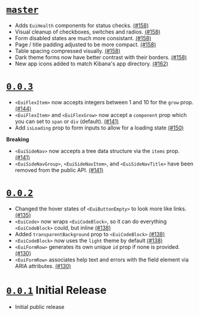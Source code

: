 # [`master`](https://github.com/elastic/eui/tree/master)

- Adds `EuiHealth` components for status checks. [(#158)](https://github.com/elastic/eui/pull/158)
- Visual cleanup of checkboxes, switches and radios. [(#158)](https://github.com/elastic/eui/pull/158)
- Form disabled states are much more consistant. [(#158)](https://github.com/elastic/eui/pull/158)
- Page / title padding adjusted to be more compact. [(#158)](https://github.com/elastic/eui/pull/158)
- Table spacing compressed visually. [(#158)](https://github.com/elastic/eui/pull/158)
- Dark theme forms now have better contrast with their borders. [(#158)](https://github.com/elastic/eui/pull/158)
- New app icons added to match Kibana's app directory. [(#162)](https://github.com/elastic/eui/pull/162)


# [`0.0.3`](https://github.com/elastic/eui/tree/v0.0.3)

- `<EuiFlexItem>` now accepts integers between 1 and 10 for the `grow` prop. [(#144)](https://github.com/elastic/eui/pull/144)
- `<EuiFlexItem>` and `<EuiFlexGrow>` now accept a `component` prop which you can set to `span` or `div` (default). [(#141)](https://github.com/elastic/eui/pull/141)
- Add `isLoading` prop to form inputs to allow for a loading state [(#150)](https://github.com/elastic/eui/pull/150)

**Breaking**
- `<EuiSideNav>` now accepts a tree data structure via the `items` prop. [(#141)](https://github.com/elastic/eui/pull/141)
- `<EuiSideNavGroup>`, `<EuiSideNavItem>`, and `<EuiSideNavTitle>` have been removed from the public API. [(#141)](https://github.com/elastic/eui/pull/141)

# [`0.0.2`](https://github.com/elastic/eui/tree/v0.0.2)

- Changed the hover states of `<EuiButtonEmpty>` to look more like links. [(#135)](https://github.com/elastic/eui/pull/135)
- `<EuiCode>` now wraps `<EuiCodeBlock>`, so it can do everything `<EuiCodeBlock>` could, but inline [(#138)](https://github.com/elastic/eui/pull/138)
- Added `transparentBackground` prop to `<EuiCodeBlock>` [(#138)](https://github.com/elastic/eui/pull/138)
- `<EuiCodeBlock>` now uses the `light` theme by default [(#138)](https://github.com/elastic/eui/pull/138)
- `<EuiFormRow>` generates its own unique `id` prop if none is provided. [(#130)](https://github.com/elastic/eui/pull/130)
- `<EuiFormRow>` associates help text and errors with the field element via ARIA attributes. [(#130)](https://github.com/elastic/eui/pull/130)

# [`0.0.1`](https://github.com/elastic/eui/tree/v0.0.1) Initial Release

- Initial public release
